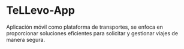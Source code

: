 # TeLLevo-App
Aplicación móvil como plataforma de transportes, se enfoca en proporcionar soluciones eficientes para solicitar y gestionar viajes de manera segura.